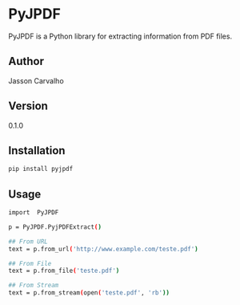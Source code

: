 # PyJPDF

PyJPDF is a Python library for extracting information from PDF files.

## Author

Jasson Carvalho

## Version

0.1.0

## Installation

```bash
pip install pyjpdf
```

## Usage

```bash
import  PyJPDF

p = PyJPDF.PyjPDFExtract()

## From URL
text = p.from_url('http://www.example.com/teste.pdf')

## From File
text = p.from_file('teste.pdf')

## From Stream
text = p.from_stream(open('teste.pdf', 'rb'))
```
